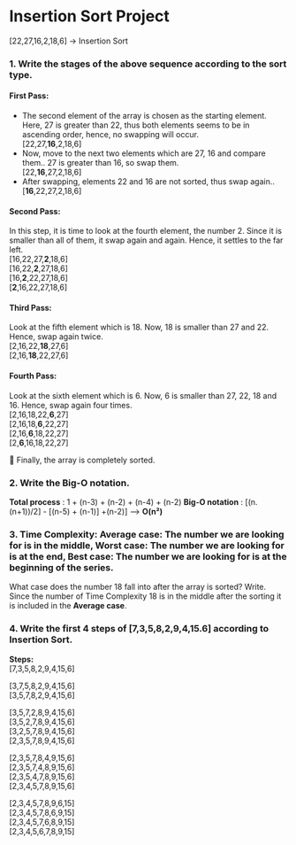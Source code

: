 # Insertion Sort Project

[22,27,16,2,18,6] -> Insertion Sort


### 1. Write the stages of the above sequence according to the sort type.

#### First Pass:
<ul>
<li>The second element of the array is chosen as the starting element.
Here, 27 is greater than 22, thus both elements seems to be in ascending order, hence, no swapping will occur.
<br> 
    [22,27,<b>16</b>,2,18,6]
<br></li>
<li>Now, move to the next two elements which are 27, 16 and compare them..
27 is greater than 16, so swap them.
<br>
    [22,<b>16</b>,27,2,18,6]
<br> </li>
<li>After swapping, elements 22 and 16 are not sorted, thus swap again..
<br>
    [<b>16</b>,22,27,2,18,6]
<br></li>
</ul>

#### Second Pass:
In this step, it is time to look at the fourth element, the number 2. Since it is smaller than all of them, it swap again and again. Hence, it settles to the far left.\
[16,22,27,**2**,18,6]\
[16,22,**2**,27,18,6]\
[16,**2**,22,27,18,6]\
[**2**,16,22,27,18,6]

#### Third Pass:
Look at the fifth element which is 18. Now, 18 is smaller than 27 and 22. Hence, swap again twice.\
[2,16,22,**18**,27,6]\
[2,16,**18**,22,27,6]

#### Fourth Pass:
Look at the sixth element which is 6. Now, 6 is smaller than 27, 22, 18 and 16. Hence, swap again four times.\
[2,16,18,22,**6**,27]\
[2,16,18,**6**,22,27]\
[2,16,**6**,18,22,27]\
[2,**6**,16,18,22,27]

👋 Finally, the array is completely sorted.

### 2. Write the Big-O notation.

**Total process**  : 1 + (n-3) + (n-2) + (n-4) + (n-2) 
**Big-O notation** : [(n.(n+1))/2] - [(n-5) + (n-1)] +(n-2)]
--> **O(n²)**  

### 3. Time Complexity: Average case: The number we are looking for is in the middle, Worst case: The number we are looking for is at the end, Best case: The number we are looking for is at the beginning of the series.
  What case does the number 18 fall into after the array is sorted? Write.
Since the number of Time Complexity 18 is in the middle after the sorting it is included in the **Average case**.
### 4. Write the first 4 steps of [7,3,5,8,2,9,4,15.6] according to Insertion Sort.

**Steps:**
\
[7,3,5,8,2,9,4,15,6]

[3,7,5,8,2,9,4,15,6]\
[3,5,7,8,2,9,4,15,6]

[3,5,7,2,8,9,4,15,6]\
[3,5,2,7,8,9,4,15,6]\
[3,2,5,7,8,9,4,15,6]\
[2,3,5,7,8,9,4,15,6]

[2,3,5,7,8,4,9,15,6]\
[2,3,5,7,4,8,9,15,6]\
[2,3,5,4,7,8,9,15,6]\
[2,3,4,5,7,8,9,15,6]

[2,3,4,5,7,8,9,6,15]\
[2,3,4,5,7,8,6,9,15]\
[2,3,4,5,7,6,8,9,15]\
[2,3,4,5,6,7,8,9,15]

